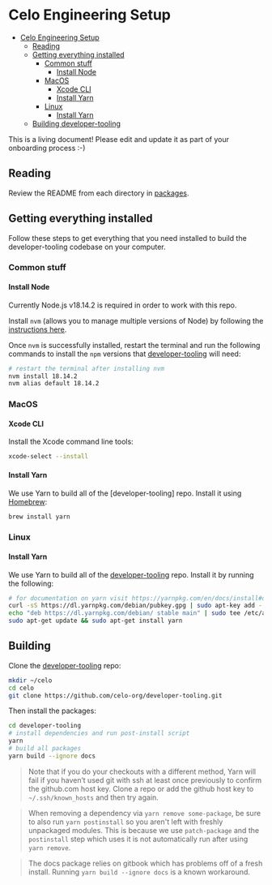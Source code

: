 # Celo Engineering Setup

- [Celo Engineering Setup](#celo-engineering-setup)
  - [Reading](#reading)
  - [Getting everything installed](#getting-everything-installed)
    - [Common stuff](#common-stuff)
      - [Install Node](#install-node)
    - [MacOS](#macos)
      - [Xcode CLI](#xcode-cli)
      - [Install Yarn](#install-yarn)
    - [Linux](#linux)
      - [Install Yarn](#install-yarn-1)
  - [Building developer-tooling](#building-developer-tooling)

This is a living document! Please edit and update it as part of your onboarding process :-)

## Reading

Review the README from each directory in [packages](packages/).

## Getting everything installed

Follow these steps to get everything that you need installed to build the developer-tooling codebase on your computer.

### Common stuff

#### Install Node

Currently Node.js v18.14.2 is required in order to work with this repo.

Install `nvm` (allows you to manage multiple versions of Node) by following the [instructions here](https://github.com/nvm-sh/nvm).

Once `nvm` is successfully installed, restart the terminal and run the following commands to install the `npm` versions that [developer-tooling](https://github.com/celo-org/developer-tooling) will need:

```bash
# restart the terminal after installing nvm
nvm install 18.14.2
nvm alias default 18.14.2
```

### MacOS

#### Xcode CLI

Install the Xcode command line tools:

```bash
xcode-select --install
```

#### Install Yarn

We use Yarn to build all of the [developer-tooling] repo. Install it using [Homebrew](#homebrew):

```bash
brew install yarn
```

### Linux

#### Install Yarn

We use Yarn to build all of the [developer-tooling](https://github.com/celo-org/developer-tooling) repo. Install it by running the following:

```bash
# for documentation on yarn visit https://yarnpkg.com/en/docs/install#debian-stable
curl -sS https://dl.yarnpkg.com/debian/pubkey.gpg | sudo apt-key add -
echo "deb https://dl.yarnpkg.com/debian/ stable main" | sudo tee /etc/apt/sources.list.d/yarn.list
sudo apt-get update && sudo apt-get install yarn
```


## Building

Clone the [developer-tooling](https://github.com/celo-org/developer-tooling) repo:

```bash
mkdir ~/celo
cd celo
git clone https://github.com/celo-org/developer-tooling.git
```

Then install the packages:

```bash
cd developer-tooling
# install dependencies and run post-install script
yarn
# build all packages
yarn build --ignore docs
```

> Note that if you do your checkouts with a different method, Yarn will fail if
> you haven’t used git with ssh at least once previously to confirm the
> github.com host key. Clone a repo or add the github host key to
> `~/.ssh/known_hosts` and then try again.

> When removing a dependency via `yarn remove some-package`, be sure to also run `yarn postinstall` so
> you aren't left with freshly unpackaged modules. This is because we use `patch-package`
> and the `postinstall` step which uses it is not automatically run after using `yarn remove`.

> The docs package relies on gitbook which has problems off of a fresh install. Running
> `yarn build --ignore docs` is a known workaround.